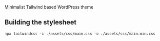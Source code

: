 Minimalist Tailwind based WordPress theme

## Building the stylesheet

`npx tailwindcss -i ./assets/css/main.css -o ./assets/css/main.min.css`
